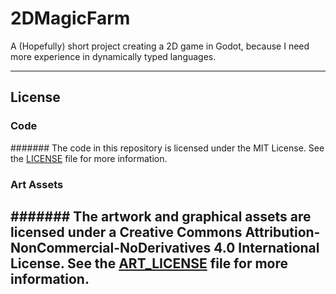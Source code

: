 # 2DMagicFarm
A (Hopefully) short project creating a 2D game in Godot, because I need more experience in dynamically typed languages.

---
## License

### Code
####### The code in this repository is licensed under the MIT License. See the [LICENSE](LICENSE) file for more information.

### Art Assets
####### The artwork and graphical assets are licensed under a Creative Commons Attribution-NonCommercial-NoDerivatives 4.0 International License. See the [ART_LICENSE](ART_LICENSE) file for more information.
---
